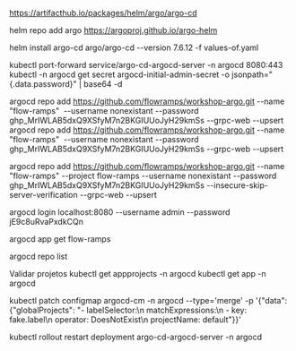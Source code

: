 https://artifacthub.io/packages/helm/argo/argo-cd

helm repo add argo https://argoproj.github.io/argo-helm

helm install argo-cd argo/argo-cd --version 7.6.12 -f values-of.yaml

kubectl port-forward service/argo-cd-argocd-server -n argocd 8080:443
kubectl -n argocd get secret argocd-initial-admin-secret -o jsonpath="{.data.password}" | base64 -d



argocd repo add https://github.com/flowramps/workshop-argo.git --name "flow-ramps"  --username nonexistant --password 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 --grpc-web --upsert
argocd repo add https://github.com/flowramps/workshop-argo.git --name "flow-ramps"  --username nonexistant --password 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 --grpc-web --upsert


argocd repo add https://github.com/flowramps/workshop-argo.git --name "flow-ramps" --project flow-ramps --username nonexistant --password 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 --insecure-skip-server-verification --grpc-web --upsert

argocd login localhost:8080 --username admin --password jE9c8uRvaPxdkCQn

argocd app get flow-ramps

argocd repo list

Validar projetos 
kubectl get appprojects -n argocd 
kubectl get app -n argocd


kubectl patch configmap argocd-cm -n argocd --type='merge' -p '{"data": {"globalProjects": "- labelSelector:\n    matchExpressions:\n    - key: fake.label\n      operator: DoesNotExist\n  projectName: default"}}'

kubectl rollout restart deployment argo-cd-argocd-server -n argocd